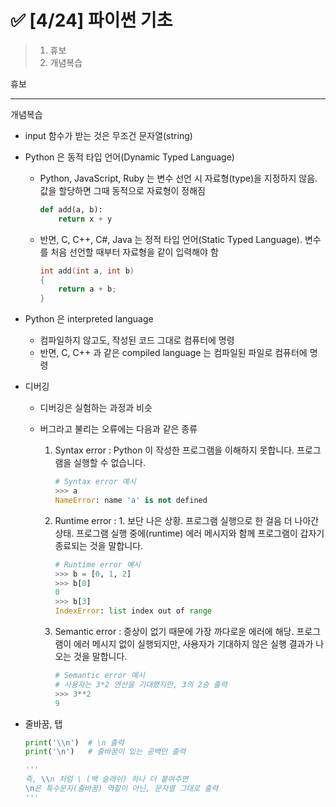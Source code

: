 # ✅ [4/24] 파이썬 기초

> 1. 휴보
> 2. 개념복습



휴보



---



개념복습



- input 함수가 받는 것은 무조건 문자열(string)



- Python 은 동적 타입 언어(Dynamic Typed Language)

  - Python, JavaScript, Ruby 는 변수 선언 시 자료형(type)을 지정하지 않음. 값을 할당하면 그때 동적으로 자료형이 정해짐
    ``` python
    def add(a, b):
        return x + y
    ```

  - 반면, C, C++, C#, Java 는 정적 타입 언어(Static Typed Language). 변수를 처음 선언할 때부터 자료형을 같이 입력해야 함

    ```C
    int add(int a, int b)
    {
        return a + b;
    }
    ```



- Python 은 interpreted language
  - 컴파일하지 않고도, 작성된 코드 그대로 컴퓨터에 명령
  - 반면, C, C++ 과 같은 compiled language 는 컴파일된 파일로 컴퓨터에 명령



- 디버깅

  - 디버깅은 실험하는 과정과 비슷

  - 버그라고 불리는 오류에는 다음과 같은 종류

    1. Syntax error : Python 이 작성한 프로그램을 이해하지 못합니다. 프로그램을 실행할 수 없습니다.

       ```python
       # Syntax error 예시
       >>> a
       NameError: name 'a' is not defined
       ```

    2. Runtime error : 1. 보단 나은 상황. 프로그램 실행으로 한 걸음 더 나아간 상태. 프로그램 실행 중에(runtime) 에러 메시지와 함께 프로그램이 갑자기 종료되는 것을 말합니다.

       ```python
       # Runtime error 예시
       >>> b = [0, 1, 2]
       >>> b[0]
       0
       >>> b[3]
       IndexError: list index out of range
       ```

    3. Semantic error : 증상이 없기 때문에 가장 까다로운 에러에 해당. 프로그램이 에러 메시지 없이 실행되지만, 사용자가 기대하지 않은 실행 결과가 나오는 것을 말합니다. 

       ```python
       # Semantic error 예시
       # 사용자는 3*2 연산을 기대했지만, 3의 2승 출력
       >>> 3**2
       9
       ```

       

- 줄바꿈, 탭

  ```python
  print('\\n')  # \n 출력
  print('\n')   # 줄바꿈이 있는 공백만 출력
  
  '''
  즉, \\n 처럼 \ (백 슬래쉬) 하나 더 붙여주면
  \n은 특수문자(줄바꿈) 역할이 아닌, 문자열 그대로 출력
  '''
  ```


